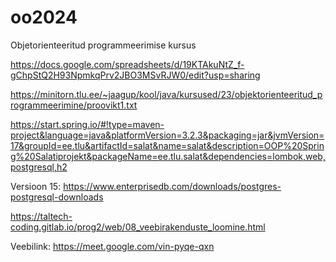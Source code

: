 # oo2024
Objetorienteeritud programmeerimise kursus


https://docs.google.com/spreadsheets/d/19KTAkuNtZ_f-gChpStQ2H93NpmkqPrv2JBO3MSvRJW0/edit?usp=sharing

https://minitorn.tlu.ee/~jaagup/kool/java/kursused/23/objektorienteeritud_programmeerimine/proovikt1.txt

https://start.spring.io/#!type=maven-project&language=java&platformVersion=3.2.3&packaging=jar&jvmVersion=17&groupId=ee.tlu&artifactId=salat&name=salat&description=OOP%20Spring%20Salatiprojekt&packageName=ee.tlu.salat&dependencies=lombok,web,postgresql,h2

Versioon 15: https://www.enterprisedb.com/downloads/postgres-postgresql-downloads

https://taltech-coding.gitlab.io/prog2/web/08_veebirakenduste_loomine.html

Veebilink: https://meet.google.com/vin-pyqe-qxn
